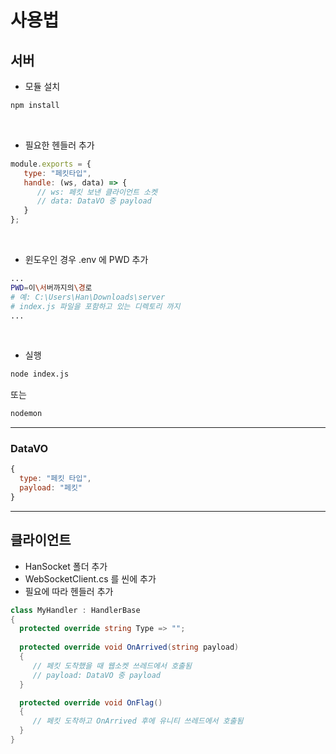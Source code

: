 # 사용법

## 서버

* 모듈 설치
```bash
npm install
```

<br/>

* 필요한 헨들러 추가
```js
module.exports = {
   type: "페킷타입",
   handle: (ws, data) => {
      // ws: 페킷 보낸 클라이언트 소켓
      // data: DataVO 중 payload
   }
};
```

<br/>

* 윈도우인 경우 .env 에 PWD 추가 
```bash
...
PWD=이\서버까지의\경로
# 예: C:\Users\Han\Downloads\server
# index.js 파일을 포함하고 있는 디렉토리 까지
...
```


<br/>

* 실행
```bash
node index.js
```
또는
```bash
nodemon
```

* * *

### DataVO
```js
{
  type: "페킷 타입",
  payload: "페킷"
}
```

* * *


## 클라이언트
* HanSocket 폴더 추가
* WebSocketClient.cs 를 씬에 추가
* 필요에 따라 헨들러 추가
```cs
class MyHandler : HandlerBase
{
  protected override string Type => "";
  
  protected override void OnArrived(string payload)
  {
     // 페킷 도착했을 때 웹소켓 쓰레드에서 호출됨
     // payload: DataVO 중 payload
  }

  protected override void OnFlag()
  {
     // 페킷 도착하고 OnArrived 후에 유니티 쓰레드에서 호출됨
  }
}
```
